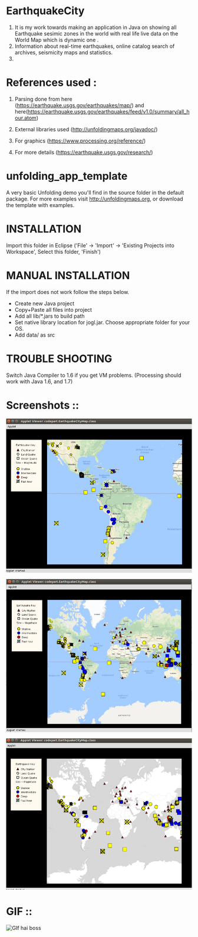 # EarthquakeCity
1. It is my work towards making an application in Java on showing all Earthquake sesimic zones in the world with real life live data on the World Map which is dynamic one .
2. Information about real-time earthquakes, online catalog search of archives, seismicity maps and statistics. 
3. 


# References used :
1. Parsing done from here (https://earthquake.usgs.gov/earthquakes/map/) and here(https://earthquake.usgs.gov/earthquakes/feed/v1.0/summary/all_hour.atom)

2. External libraries used (http://unfoldingmaps.org/javadoc/)

3. For graphics (https://www.processing.org/reference/)

4. For more details (https://earthquake.usgs.gov/research/)


unfolding_app_template
==================================================================


A very basic Unfolding demo you'll find in the source folder in the default package. 
For more examples visit http://unfoldingmaps.org, or download the template with
examples.

# INSTALLATION

Import this folder in Eclipse ('File' -> 'Import' -> 'Existing Projects into
Workspace', Select this folder, 'Finish')


# MANUAL INSTALLATION

If the import does not work follow the steps below.

- Create new Java project
- Copy+Paste all files into project
- Add all lib/*.jars to build path
- Set native library location for jogl.jar. Choose appropriate folder for your OS.
- Add data/ as src


# TROUBLE SHOOTING

Switch Java Compiler to 1.6 if you get VM problems. (Processing should work with Java 1.6, and 1.7)

# Screenshots ::

![Screenshot 1](pic1.png?raw=true "Optional Title 1")


![Screenshot 1](pic2.png?raw=true "Optional Title 1")


![Screenshot 1](pic3.png?raw=true "Optional Title 1")

# GIF ::


![GIf hai boss](https://github.com/harrypotter0/EarthquakeCity/blob/master/akash1.gif "Logo Title Text 1")




